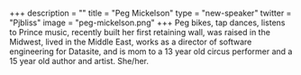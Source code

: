 +++
description = ""
title = "Peg Mickelson"
type = "new-speaker"
twitter = "Pjbliss"
image = "peg-mickelson.png"
+++
Peg bikes, tap dances, listens to Prince music, recently built her first retaining wall, was raised in the Midwest, lived in the Middle East, works as a director of software engineering for Datasite, and is mom to a 13 year old circus performer and a 15 year old author and artist. She/her.